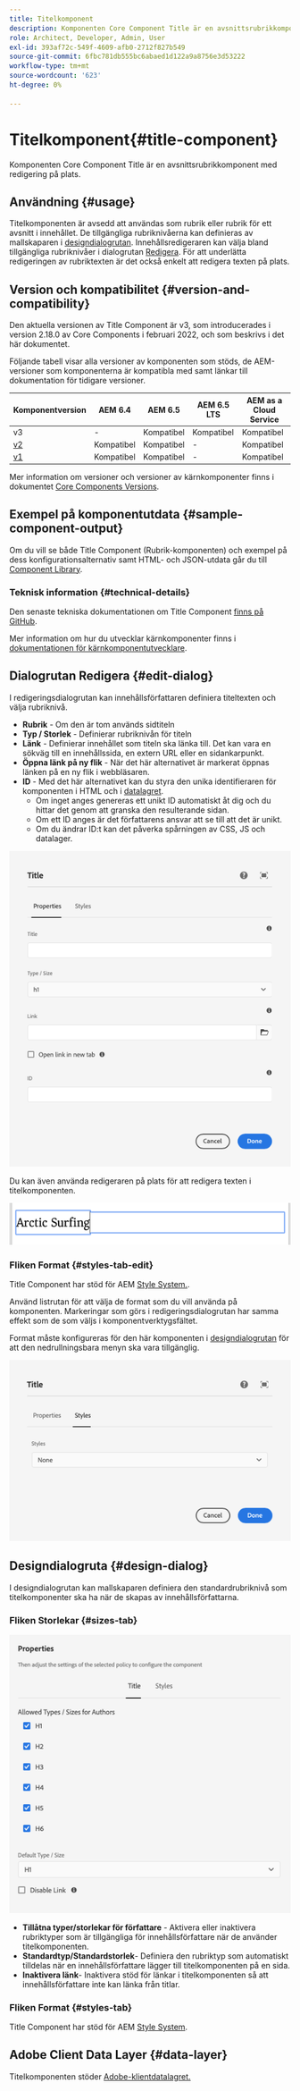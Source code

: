 ```yaml
---
title: Titelkomponent
description: Komponenten Core Component Title är en avsnittsrubrikkomponent med redigering på plats.
role: Architect, Developer, Admin, User
exl-id: 393af72c-549f-4609-afb0-2712f827b549
source-git-commit: 6fbc781db555bc6abaed1d122a9a8756e3d53222
workflow-type: tm+mt
source-wordcount: '623'
ht-degree: 0%

---
```


# Titelkomponent{#title-component}

Komponenten Core Component Title är en avsnittsrubrikkomponent med redigering på plats.

## Användning {#usage}

Titelkomponenten är avsedd att användas som rubrik eller rubrik för ett avsnitt i innehållet. De tillgängliga rubriknivåerna kan definieras av mallskaparen i [designdialogrutan](#design-dialog). Innehållsredigeraren kan välja bland tillgängliga rubriknivåer i dialogrutan [Redigera](#edit-dialog). För att underlätta redigeringen av rubriktexten är det också enkelt att redigera texten på plats.

## Version och kompatibilitet {#version-and-compatibility}

Den aktuella versionen av Title Component är v3, som introducerades i version 2.18.0 av Core Components i februari 2022, och som beskrivs i det här dokumentet.

Följande tabell visar alla versioner av komponenten som stöds, de AEM-versioner som komponenterna är kompatibla med samt länkar till dokumentation för tidigare versioner.

| Komponentversion | AEM 6.4 | AEM 6.5 | AEM 6.5 LTS | AEM as a Cloud Service |
|---|---|---|---|---|
| v3 | - | Kompatibel | Kompatibel | Kompatibel |
| [v2](v2/title.md) | Kompatibel | Kompatibel | - | Kompatibel |
| [v1](v1/title-v1.md) | Kompatibel | Kompatibel | - | Kompatibel |

Mer information om versioner och versioner av kärnkomponenter finns i dokumentet [Core Components Versions](/help/versions.md).

## Exempel på komponentutdata {#sample-component-output}

Om du vill se både Title Component (Rubrik-komponenten) och exempel på dess konfigurationsalternativ samt HTML- och JSON-utdata går du till [Component Library](https://adobe.com/go/aem_cmp_library_title).

### Teknisk information {#technical-details}

Den senaste tekniska dokumentationen om Title Component [finns på GitHub](https://adobe.com/go/aem_cmp_tech_title_v3).

Mer information om hur du utvecklar kärnkomponenter finns i [dokumentationen för kärnkomponentutvecklare](/help/developing/overview.md).

## Dialogrutan Redigera {#edit-dialog}

I redigeringsdialogrutan kan innehållsförfattaren definiera titeltexten och välja rubriknivå.

* **Rubrik** - Om den är tom används sidtiteln
* **Typ / Storlek** - Definierar rubriknivån för titeln
* **Länk** - Definierar innehållet som titeln ska länka till. Det kan vara en sökväg till en innehållssida, en extern URL eller en sidankarpunkt.
* **Öppna länk på ny flik** - När det här alternativet är markerat öppnas länken på en ny flik i webbläsaren.
* **ID** - Med det här alternativet kan du styra den unika identifieraren för komponenten i HTML och i [datalagret](/help/developing/data-layer/overview.md).
   * Om inget anges genereras ett unikt ID automatiskt åt dig och du hittar det genom att granska den resulterande sidan.
   * Om ett ID anges är det författarens ansvar att se till att det är unikt.
   * Om du ändrar ID:t kan det påverka spårningen av CSS, JS och datalager.

![Redigeringsdialogrutan för titelkomponent](/help/assets/title-edit.png)

Du kan även använda redigeraren på plats för att redigera texten i titelkomponenten.

![Redigering på plats av titelkomponent](/help/assets/title-edit-inline.png)

### Fliken Format {#styles-tab-edit}

Title Component har stöd för AEM [Style System.](/help/get-started/authoring.md#component-styling).

Använd listrutan för att välja de format som du vill använda på komponenten. Markeringar som görs i redigeringsdialogrutan har samma effekt som de som väljs i komponentverktygsfältet.

Format måste konfigureras för den här komponenten i [designdialogrutan](#design-dialog) för att den nedrullningsbara menyn ska vara tillgänglig.

![Fliken Format i redigeringsdialogrutan för titelkomponent](/help/assets/title-edit-styles.png)

## Designdialogruta {#design-dialog}

I designdialogrutan kan mallskaparen definiera den standardrubriknivå som titelkomponenter ska ha när de skapas av innehållsförfattarna.

### Fliken Storlekar {#sizes-tab}

![Utformningsdialogrutan för titelkomponenten](/help/assets/title-design.png)

* **Tillåtna typer/storlekar för författare** - Aktivera eller inaktivera rubriktyper som är tillgängliga för innehållsförfattare när de använder titelkomponenten.
* **Standardtyp/Standardstorlek**- Definiera den rubriktyp som automatiskt tilldelas när en innehållsförfattare lägger till titelkomponenten på en sida.
* **Inaktivera länk**- Inaktivera stöd för länkar i titelkomponenten så att innehållsförfattare inte kan länka från titlar.

### Fliken Format {#styles-tab}

Title Component har stöd för AEM [Style System](/help/get-started/authoring.md#component-styling).

## Adobe Client Data Layer {#data-layer}

Titelkomponenten stöder [Adobe-klientdatalagret.](/help/developing/data-layer/overview.md)
